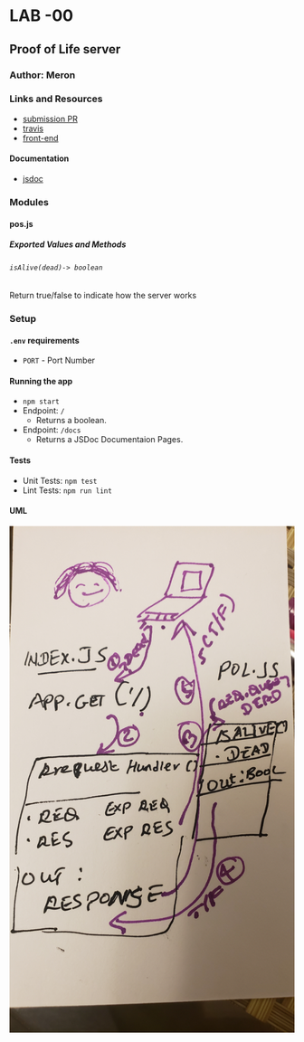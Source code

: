# LAB -00

## Proof of Life server

### Author: Meron 

### Links and Resources
* [submission PR](https://github.com/meron-401n14/lab-00/pull/1)
* [travis](https://travis-ci.com/meron-401n14/lab-00)
* [front-end](https://meron-lab-00.herokuapp.com/) 

#### Documentation
* [jsdoc](https://meron-lab-00.herokuapp.com/docs/) 


### Modules
#### pos.js

##### Exported Values and Methods

###### `isAlive(dead)-> boolean`
Return true/false to indicate how the server works


### Setup
#### `.env` requirements
* `PORT` - Port Number


#### Running the app
* `npm start`
* Endpoint: `/`
  * Returns a boolean.
* Endpoint: `/docs`
  * Returns a JSDoc Documentaion Pages.
  
#### Tests
* Unit Tests: `npm test`
* Lint Tests: `npm run lint`

#### UML
![UML Diagram](whiteboard.jpg)

